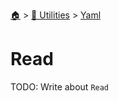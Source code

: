 <!--startTocHeader-->
[🏠](../../README.md) > [🔧 Utilities](../README.md) > [Yaml](README.md)
# Read
<!--endTocHeader-->

TODO: Write about `Read`

<!--startTocSubTopic-->
<!--endTocSubTopic-->